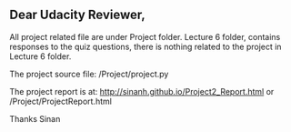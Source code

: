 ## Dear Udacity Reviewer, ##
All project related file are under Project folder. 
Lecture 6 folder, contains responses to the quiz questions, there is nothing related to the project in Lecture 6 folder.

The project source file: /Project/project.py

The project report is at: http://sinanh.github.io/Project2_Report.html
or /Project/ProjectReport.html

Thanks
Sinan
